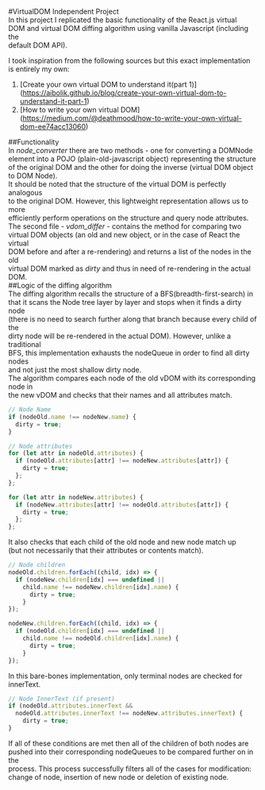 #VirtualDOM Independent Project  
In this project I replicated the basic functionality of the React.js virtual  
DOM and virtual DOM diffing algorithm using vanilla Javascript (including the  
  default DOM API).  

I took inspiration from the following sources but this exact implementation  
is entirely my own:  
1. [Create your own virtual DOM to understand it(part 1)] (https://aibolik.github.io/blog/create-your-own-virtual-dom-to-understand-it-part-1)  
2. [How to write your own virtual DOM] (https://medium.com/@deathmood/how-to-write-your-own-virtual-dom-ee74acc13060)  

##Functionality  
In *node_converter* there are two methods - one for converting a DOMNode  
element into a POJO (plain-old-javascript object) representing the structure  
of the original DOM and the other for doing the inverse (virtual DOM object  
  to DOM Node).  
It should be noted that the structure of the virtual DOM is perfectly analogous  
to the original DOM. However, this lightweight representation allows us to more  
efficiently perform operations on the structure and query node attributes.  
The second file - *vdom_differ* - contains the method for comparing two  
virtual DOM objects (an old and new object, or in the case of React the virtual  
DOM before and after a re-rendering) and returns a list of the nodes in the old  
virtual DOM marked as _dirty_ and thus in need of re-rendering in the actual DOM.  
##Logic of the diffing algorithm  
The diffing algorithm recalls the structure of a BFS(breadth-first-search) in  
that it scans the Node tree layer by layer and stops when it finds a dirty node  
(there is no need to search further along that branch because every child of the  
dirty node will be re-rendered in the actual DOM). However, unlike a traditional  
BFS, this implementation exhausts the nodeQueue in order to find all dirty nodes  
and not just the most shallow dirty node.  
The algorithm compares each node of the old vDOM with its corresponding node in  
the new vDOM and checks that their names and all attributes match.
```javascript
// Node Name
if (nodeOld.name !== nodeNew.name) {
  dirty = true;
}

// Node attributes
for (let attr in nodeOld.attributes) {
  if (nodeOld.attributes[attr] !== nodeNew.attributes[attr]) {
    dirty = true;
  };
};

for (let attr in nodeNew.attributes) {
  if (nodeNew.attributes[attr] !== nodeOld.attributes[attr]) {
    dirty = true;
  };
};
```
It also checks that each child of the old node and new node match up  
(but not necessarily that their attributes or contents match).
```javascript
// Node children
nodeOld.children.forEach((child, idx) => {
  if (nodeNew.children[idx] === undefined ||
    child.name !== nodeNew.children[idx].name) {
      dirty = true;
    }
});

nodeNew.children.forEach((child, idx) => {
  if (nodeOld.children[idx] === undefined ||
    child.name !== nodeOld.children[idx].name) {
      dirty = true;
    }
});
```
In this bare-bones implementation, only terminal nodes are checked for innerText.  
```javascript
// Node InnerText (if present)
if (nodeOld.attributes.innerText &&
  nodeOld.attributes.innerText !== nodeNew.attributes.innerText) {
    dirty = true;
}
```
If all of these conditions are met then all of the children of both nodes are  
pushed into their corresponding nodeQueues to be compared further on in the  
process. This process successfully filters all of the cases for modification:  
change of node, insertion of new node or deletion of existing node.  

